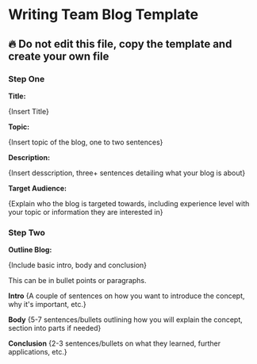 # Writing Team Blog Template 

## :fire: Do not edit this file, copy the template and create your own file 

### Step One

**Title:**

{Insert Title}

**Topic:**

{Insert topic of the blog, one to two sentences}

**Description:**

{Insert desscription, three+ sentences detailing what your blog is about}

**Target Audience:**

{Explain who the blog is targeted towards, including experience level with your topic or information they are interested in}

### Step Two

**Outline Blog:**

{Include basic intro, body and conclusion}

This can be in bullet points or paragraphs.

  **Intro**
  {A couple of sentences on how you want to introduce the concept, why it's important, etc.}
  
  **Body**
  {5-7 sentences/bullets outlining how you will explain the concept, section into parts if needed}
  
  **Conclusion**
  {2-3 sentences/bullets on what they learned, further applications, etc.}
  
